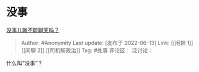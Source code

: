 # 没事
[没事儿就不能聊天吗？](https://www.zhihu.com/question/490296560/answer/2527258580)

> Author: #Anonymity
> Last update: [发布于 2022-06-13]
> Link: [[闲聊 1]] [[闲聊 2]] [[司机聊政治]]
> Tag: #处事
> 评论区：
> 泛讨论：

什么叫“没事”？
